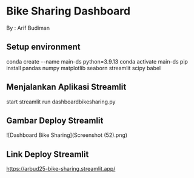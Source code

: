 # Bike Sharing Dashboard 

By : Arif Budiman

## Setup environment

conda create --name main-ds python=3.9.13
conda activate main-ds
pip install pandas numpy matplotlib seaborn streamlit scipy babel


## Menjalankan Aplikasi Streamlit
start streamlit run dashboardbikesharing.py

## Gambar Deploy Streamlit
![Dashboard Bike Sharing](Screenshot (52).png)

## Link Deploy Streamlit
https://arbud25-bike-sharing.streamlit.app/
